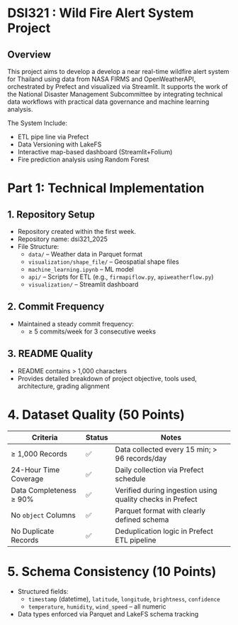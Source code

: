 # DSI321 : Wild Fire Alert System Project

## Overview

This project aims to develop a develop a near real-time wildfire alert system for Thailand using data from NASA FIRMS and OpenWeatherAPI, orchestrated by Prefect and visualized via Streamlit. It supports the work of the National Disaster Management Subcommittee by integrating technical data workflows with practical data governance and machine learning analysis.

The System Include:
- ETL pipe line via Prefect
- Data Versioning with LakeFS
- Interactive map-based dashboard (Streamlit+Folium)
- Fire prediction analysis using Random Forest

# Part 1: Technical Implementation

## 1. Repository Setup

* Repository created within the first week.
* Repository name: dsi321_2025
* File Structure:
    * `data/` – Weather data in Parquet format
    * `visualization/shape_file/` – Geospatial shape files
    * `machine_learning.ipynb` – ML model
    * `api/` – Scripts for ETL (e.g., `firmapiflow.py`, `apiweatherflow.py`)
    * `visualization/` – Streamlit dashboard

## 2. Commit Frequency

* Maintained a steady commit frequency:
    * ≥ 5 commits/week for 3 consecutive weeks

## 3. README Quality

* README contains > 1,000 characters
* Provides detailed breakdown of project objective, tools used, architecture, grading alignment

# 4. Dataset Quality (50 Points)

| Criteria                 | Status | Notes                                                 |
| ------------------------ | ------ | ----------------------------------------------------- |
| ≥ 1,000 Records          | ✅     | Data collected every 15 min; > 96 records/day         |
| 24-Hour Time Coverage    | ✅     | Daily collection via Prefect schedule                 |
| Data Completeness ≥ 90%  | ✅     | Verified during ingestion using quality checks in Prefect |
| No `object` Columns      | ✅     | Parquet format with clearly defined schema            |
| No Duplicate Records     | ✅     | Deduplication logic in Prefect ETL pipeline           |

# 5. Schema Consistency (10 Points)

* Structured fields:
    * `timestamp` (datetime), `latitude`, `longitude`, `brightness`, `confidence`
    * `temperature`, `humidity`, `wind_speed` – all numeric
* Data types enforced via Parquet and LakeFS schema tracking

